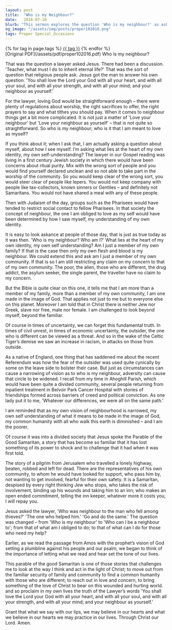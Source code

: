 ```yaml
---
layout: post
title:  "Who is my Neighbour?"
date:   2016-07-10
blurb: "This sermon explores the question 'Who is my neighbour?' as asked by a lawyer to Jesus. It delves into the concept of loving your neighbour as yourself and how that relates to one's self-identity. The sermon challenges the listener to look beyond their immediate community and extend their love and concern to all, regardless of their differences."
og_image: "/assets/img/posts/proper102016.png"
tags: Proper Special_Occasions
---    
```

<div class="tag-pills">
    {% for tag in page.tags %}
    <a href="{{ site.baseurl }}/tag/{{ tag | slugify }}" class="tag-pill">{{ tag }}</a>
    {% endfor %}
</div>
[Original PDF](/assets/pdf/proper102016.pdf)
Who is my neighbour?

That was the question a lawyer asked Jesus. There had been a discussion. 'Teacher, what must I do to inherit eternal life?' That was the sort of question that religious people ask. Jesus got the man to answer his own question. 'You shall love the Lord your God with all your heart, and with all your soul, and with all your strength, and with all your mind; and your neighbour as yourself.'

For the lawyer, loving God would be straightforward enough – there were plenty of regulations about worship, the right sacrifices to offer, the right prayers to say and what tithes you should pay. When it comes to neighbour things get a bit more complicated. It is not just a matter of 'Love your neighbour' but 'Love your neighbour as yourself' – that is not quite so straightforward. So who is my neighbour; who is it that I am meant to love as myself?

If you think about it; when I ask that, I am actually asking a question about myself, about how I see myself. I’m asking what lies at the heart of my own identity, my own self-understanding? The lawyer in our Gospel reading was living in a first century Jewish society in which there would have been concerns about ritual purity. Mix with the wrong sort of people and you would find yourself declared unclean and so not able to take part in the worship of the community. So you would keep clear of the wrong sort, you would steer clear of people like lepers. You would not keep company with people like tax-collectors, known sinners or Gentiles – and definitely not Samaritans. You would not have shared a meal with any of these people.

Then with Judaism of the day, groups such as the Pharisees would have tended to restrict social contact to fellow Pharisees. In that society the concept of neighbour, the one I am obliged to love as my self would have been determined by how I saw myself, my understanding of my own identity.

It is easy to look askance at people of those day, that is just as true today as it was then. 'Who is my neighbour? Who am I?' What lies at the heart of my own identity, my own self understanding? Am I just a member of my own family? If that is the case then only my own flesh and blood is my neighbour. We could extend this and ask am I just a member of my own community. If that is so I am still restricting any claim on my concern to that of my own community. The poor, the alien, those who are different, the drug addict, the asylum seeker, the single parent, the traveller have no claim to my concern.

But the Bible is quite clear on this one, it tells me that I am more than a member of my family, more than a member of my own community, I am one made in the image of God. That applies not just to me but to everyone else on this planet. Moreover I am told that in Christ there is neither Jew nor Greek, slave nor free, male nor female. I am challenged to look beyond myself, beyond the familiar.

Of course in times of uncertainty, we can forget this fundamental truth. In times of civil unrest, in times of economic uncertainty, the outsider, the one who is different can be viewed as a threat. And so in the wake of the Celtic Tiger’s demise we saw an increase in racism, in attacks on those from outside.

As a native of England, one thing that has saddened me about the recent Referendum was how the fear of the outsider was used quite cynically by some on the leave side to bolster their case. But just as circumstances can cause a narrowing of vision as to who is my neighbour, adversity can cause that circle to be widened. I recall from my time in Ahoghill Parish, which would have been quite a divided community, several people returning from inpatient treatment in Belvoir Park Cancer Hospital with stories of friendships formed across barriers of creed and political conviction. As one lady put it to me, 'Whatever our differences, we were all on the same path.'

I am reminded that as my own vision of neighbourhood is narrowed, my own self understanding of what it means to be made in the image of God, my common humanity with all who walk this earth is diminished – and I am the poorer.

Of course it was into a divided society that Jesus spoke the Parable of the Good Samaritan, a story that has become so familiar that it has lost something of its power to shock and to challenge that it had when it was first told.

The story of a pilgrim from Jerusalem who travelled a lonely highway, beaten, robbed and left for dead. There are the representatives of his own community, to whom he would have looked for support, who pass him by, not wanting to get involved, fearful for their own safety. It is a Samaritan, despised by every right thinking Jew who stops, who takes the risk of involvement, binding up his wounds and taking him to an inn; who makes an open ended commitment, telling the inn keeper, whatever more it costs you, I will repay you.

Jesus asked the lawyer, 'Who was neighbour to the man who fell among thieves?' 'The one who helped him.' 'Go and do the same.' The question was changed – from 'Who is my neighbour' to 'Who can I be a neighbour to'; from that of what am I obliged to do; to that of what can I do for those who need my help?

Earlier, as we read the passage from Amos with the prophet’s vision of God setting a plumbline against his people and our psalm, we began to think of the importance of letting what we read and hear set the tone of our lives.

This parable of the good Samaritan is one of those stories that challenges me to look at the way I think and act in the light of Christ; to move out from the familiar security of family and community to find a common humanity with those who are different; to reach out in love and concern, to bring something of the love of Christ to bear on this wounded and hurting world. and so proclaim in my own lives the truth of the Lawyer’s words 'You shall love the Lord your God with all your heart, and with all your soul, and with all your strength, and with all your mind; and your neighbour as yourself.'

Grant that what we say with our lips, we may believe in our hearts and what we believe in our hearts we may practice in our lives. Through Christ our Lord. Amen.
